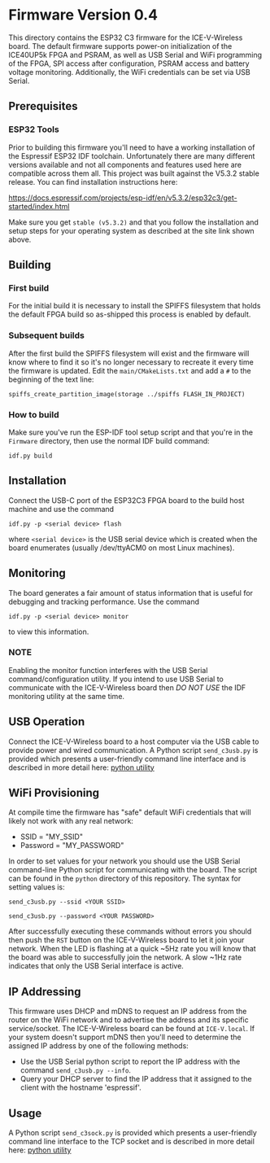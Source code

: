 # Firmware Version 0.4

This directory contains the ESP32 C3 firmware for the ICE-V-Wireless board. The
default firmware supports power-on initialization of the ICE40UP5k FPGA and PSRAM, as well as USB Serial and WiFi programming of the FPGA, SPI access after configuration,
PSRAM access and battery voltage monitoring. Additionally, the WiFi credentials
can be set via USB Serial.

## Prerequisites

### ESP32 Tools

Prior to building this firmware you'll need to have a working installation of the
Espressif ESP32 IDF toolchain. Unfortunately there are many different versions
available and not all components and features used here are compatible across
them all. This project was built against the V5.3.2 stable release.
You can find installation instructions here:

https://docs.espressif.com/projects/esp-idf/en/v5.3.2/esp32c3/get-started/index.html

Make sure you get `stable (v5.3.2)` and that you follow the installation and setup
steps for your operating system as described at the site link shown above.

## Building

### First build

For the initial build it is necessary to install the SPIFFS filesystem that holds
the default FPGA build so as-shipped this process is enabled by default.

### Subsequent builds

After the first build the SPIFFS filesystem will exist and the firmware will know
where to find it so it's no longer necessary to recreate it every time the
firmware is updated. Edit the `main/CMakeLists.txt` and add a `#` to the
beginning of the text line:

```
spiffs_create_partition_image(storage ../spiffs FLASH_IN_PROJECT)
```

### How to build

Make sure you've run the ESP-IDF tool setup script and that you're in the 
`Firmware` directory, then use the normal IDF build command:

```
idf.py build
```

## Installation

Connect the USB-C port of the ESP32C3 FPGA board to the build host machine and
use the command

```
idf.py -p <serial device> flash
```

where `<serial device>` is the USB serial device which is created when the board
enumerates (usually /dev/ttyACM0 on most Linux machines).

## Monitoring

The board generates a fair amount of status information that is useful for
debugging and tracking performance. Use the command

```
idf.py -p <serial device> monitor
```

to view this information.

### NOTE

Enabling the monitor function interferes with the USB Serial command/configuration
utility. If you intend to use USB Serial to communicate with the ICE-V-Wireless
board then *DO NOT USE* the IDF monitoring utility at the same time.

## USB Operation

Connect the ICE-V-Wireless board to a host computer via the USB cable to provide
power and wired communication. A Python script `send_c3usb.py` is provided which
presents a user-friendly command line interface and is described in more detail
here:
[python utility](../python/README.md)

## WiFi Provisioning

At compile time the firmware has "safe" default WiFi credentials that will
likely not work with any real network:

* SSID = "MY_SSID"
* Password = "MY_PASSWORD"

In order to set values for your network you should use the USB Serial
command-line Python script for communicating with the board. The script
can be found in the `python` directory of this repository. The syntax for
setting values is:

`send_c3usb.py --ssid <YOUR SSID>`

`send_c3usb.py --password <YOUR PASSWORD>`

After successfully executing these commands without errors you should then push
the `RST` button on the ICE-V-Wireless board to let it join your network. When
the LED is flashing at a quick ~5Hz rate you will know that the board was able
to successfully join the network. A slow ~1Hz rate indicates that only the
USB Serial interface is active.

## IP Addressing

This firmware uses DHCP and mDNS to request an IP address from the router on the
WiFi network and to advertise the address and its specific service/socket. The
ICE-V-Wireless board can be found at `ICE-V.local`. If your system doesn't
support mDNS then you'll need to determine the assigned IP address by one of
the following methods:

* Use the USB Serial python script to report the IP address with the command
  `send_c3usb.py --info`.
* Query your DHCP server to find the IP address that it assigned to the client
  with the hostname 'espressif'.

## Usage

A Python script `send_c3sock.py` is provided which presents a user-friendly
command line interface to the TCP socket and is described in more detail here:
[python utility](../python/README.md)
